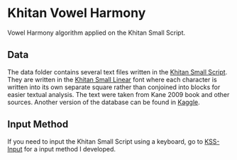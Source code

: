 # Khitan Vowel Harmony

Vowel Harmony algorithm applied on the Khitan Small Script.

## Data

The data folder contains several text files written in the [Khitan Small Script](https://en.wikipedia.org/wiki/Khitan_small_script). They are written in the [Khitan Small Linear](https://www.babelstone.co.uk/Fonts/KhitanLinear.html) font where each character is written into its own separate square rather than conjoined into blocks for easier textual analysis. The text were taken from Kane 2009 book and other sources. Another version of the database can be found in [Kaggle](https://www.kaggle.com/datasets/reniven/khitan-small-script-database). 

## Input Method

If you need to input the Khitan Small Script using a keyboard, go to [KSS-Input](https://github.com/reniven/KSS-Input) for a input method I developed.
